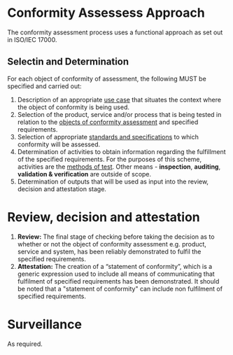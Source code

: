# Conformity Assessess Approach
The conformity assessment process uses a functional approach as set out in ISO/IEC 17000.

## Selectin and Determination

For each object of conformity of assessment, the following MUST be specified and carried out:

1. Description of an appropriate [use case](./use-cases.md) that situates the context where the object of conformity is being used.
2. Selection of the product, service and/or process that is being tested in relation to the [objects of conformity assessment](./objects-of-conformity-assessment.md) and specified requirements.
3. Selection of appropriate [standards and specifications](./standards-specifications.md) to which conformity will be assessed.
4. Determination of activities to obtain information regarding the fulfillment  of the specified requirements. For the purposes of this scheme, activities are the [methods of test](./methods-of-tests.md). Other means - **inspection**, **auditing**, **validation & verification** are outside of scope.
5. Determination of outputs that will be used as input into the review, decision and attestation stage.


# Review, decision and attestation

1. **Review:** The final stage of checking before taking the decision as to whether or not the object of conformity assessment e.g. product, service and system, has been reliably demonstrated to fulfil the specified requirements.
2. **Attestation:** The creation of a “statement of conformity”, which is a generic expression used to include all means of communicating that fulfilment of specified requirements has been demonstrated. It should be noted that a "statement of conformity" can include non fulfilment of specified requirements.

# Surveillance

As required.